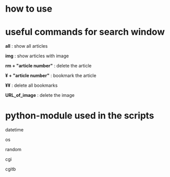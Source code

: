 # how to use


# useful commands for search window
**all** : show all articles

**img** : show articles with image

**rm + "article number"** : delete the article

**¥ + "article number"** : bookmark the article

**¥¥** : delete all bookmarks

**URL_of_image** : delete the image

# python-module used in the scripts
datetime

os

random

cgi 

cgitb
